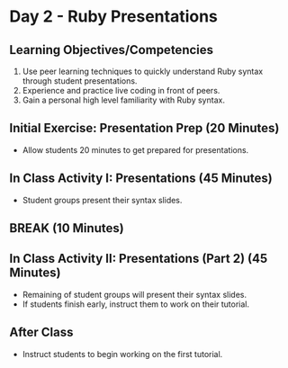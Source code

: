# Day 2 - Ruby Presentations

## Learning Objectives/Competencies

1. Use peer learning techniques to quickly understand Ruby syntax through student presentations.
1. Experience and practice live coding in front of peers.
1. Gain a personal high level familiarity with Ruby syntax.

## Initial Exercise: Presentation Prep (20 Minutes)

- Allow students 20 minutes to get prepared for presentations.

## In Class Activity I: Presentations (45 Minutes)

- Student groups present their syntax slides.

## BREAK (10 Minutes)

## In Class Activity II: Presentations (Part 2) (45 Minutes)

- Remaining of student groups will present their syntax slides.
- If students finish early, instruct them to work on their tutorial.

## After Class

- Instruct students to begin working on the first tutorial.
